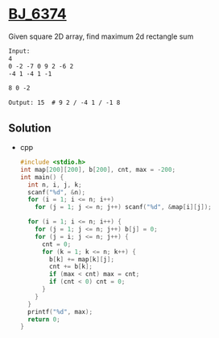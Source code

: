 # [BJ_6374](https://acmicpc.net/problem/6374)

Given square 2D array, find maximum 2d rectangle sum

```txt
Input:
4
0 -2 -7 0 9 2 -6 2
-4 1 -4 1 -1

8 0 -2

Output: 15  # 9 2 / -4 1 / -1 8
```

## Solution

* cpp

  ```cpp
  #include <stdio.h>
  int map[200][200], b[200], cnt, max = -200;
  int main() {
    int n, i, j, k;
    scanf("%d", &n);
    for (i = 1; i <= n; i++)
      for (j = 1; j <= n; j++) scanf("%d", &map[i][j]);

    for (i = 1; i <= n; i++) {
      for (j = 1; j <= n; j++) b[j] = 0;
      for (j = i; j <= n; j++) {
        cnt = 0;
        for (k = 1; k <= n; k++) {
          b[k] += map[k][j];
          cnt += b[k];
          if (max < cnt) max = cnt;
          if (cnt < 0) cnt = 0;
        }
      }
    }
    printf("%d", max);
    return 0;
  }
  ```
